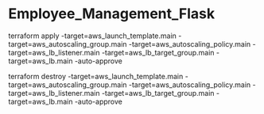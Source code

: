 # Employee_Management_Flask


terraform apply -target=aws_launch_template.main -target=aws_autoscaling_group.main -target=aws_autoscaling_policy.main -target=aws_lb_listener.main -target=aws_lb_target_group.main -target=aws_lb.main -auto-approve


terraform destroy -target=aws_launch_template.main -target=aws_autoscaling_group.main -target=aws_autoscaling_policy.main -target=aws_lb_listener.main -target=aws_lb_target_group.main -target=aws_lb.main -auto-approve


